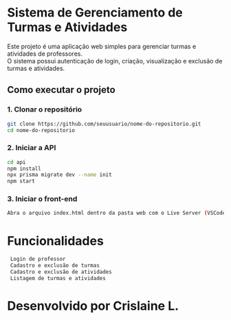 # Sistema de Gerenciamento de Turmas e Atividades

Este projeto é uma aplicação web simples para gerenciar turmas e atividades de professores.  
O sistema possui autenticação de login, criação, visualização e exclusão de turmas e atividades.

## Como executar o projeto

### 1. Clonar o repositório
```bash
git clone https://github.com/seuusuario/nome-do-repositorio.git
cd nome-do-repositorio

```
### 2. Iniciar a API
```bash
cd api
npm install
npx prisma migrate dev --name init
npm start

```
### 3. Iniciar o front-end
```bash
Abra o arquivo index.html dentro da pasta web com o Live Server (VSCode).

``` 
# Funcionalidades
```bash
 Login de professor
 Cadastro e exclusão de turmas
 Cadastro e exclusão de atividades
 Listagem de turmas e atividades

```
# Desenvolvido por Crislaine L.
